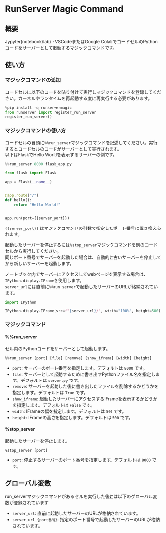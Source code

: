 # RunServer Magic Command

## 概要

Jypyter(notebook/lab)・VSCodeまたはGoogle ColabでコードセルのPythonコードをサーバーとして起動するマジックコマンドです。

## 使い方

### マジックコマンドの追加

コードセルに以下のコードを貼り付けて実行しマジックコマンドを登録してください。カーネルやランタイムを再起動する度に再実行する必要があります。

```python
%pip install -q runservermagic
from runserver import register_run_server
register_run_server()
```

### マジックコマンドの使い方

コードセルの冒頭に`%%run_server`マジックコマンドを記述してください。実行するとコードセルのコードがサーバーとして実行されます。  
以下はFlaskでHello Worldを表示するサーバーの例です。

```python
%%run_server 8000 flask_app.py

from flask import Flask

app = Flask(__name__)


@app.route("/")
def hello():
    return "Hello World!"


app.run(port={{server_port}})
```

`{{server_port}}` はマジックコマンドの引数で指定したポート番号に置き換えられます。

起動したサーバーを停止するには`%stop_server`マジックコマンドを別のコードセルから実行してください。  
同じポート番号でサーバーを起動した場合は、自動的に古いサーバーを停止してから新しいサーバーを起動します。

ノートブック内でサーバーにアクセスしてwebページを表示する場合は、`IPython.display.IFrame`を使用します。  
`server_url`には直前に`%%run server`で起動したサーバーのURLが格納されています。

```python
import IPython

IPython.display.IFrame(src=f"{server_url}/", width="100%", height=500)  # type: ignore
```

### マジックコマンド

#### %%run_server

セル内のPythonコードをサーバーとして起動します。

```jupyter
%%run_server [port] [file] [remove] [show_iframe] [width] [height]
```

- `port`: サーバーのポート番号を指定します。デフォルトは `8000` です。
- `file`: サーバーとして起動するために書き出すPythonファイル名を指定します。デフォルトは `server.py` です。
- `remove`: サーバーを起動した後に書き出したファイルを削除するかどうかを指定します。デフォルトは `True` です。
- `show_iframe`: 起動したサーバーにアクセスするIFrameを表示するかどうかを指定します。デフォルトは `False` です。
- `width`: IFrameの幅を指定します。デフォルトは `500` です。
- `height`: IFrameの高さを指定します。デフォルトは `500` です。

#### %stop_server

起動したサーバーを停止します。

```jupyter
%stop_server [port]
```

- `port`: 停止するサーバーのポート番号を指定します。デフォルトは `8000` です。

## グローバル変数

run_serverマジックコマンドがあるセルを実行した後には以下のグローバル変数が登録されています

- `server_url`: 直前に起動したサーバーのURLが格納されています。
- `server_url_{port番号}`: 指定のポート番号で起動したサーバーのURLが格納されています。
